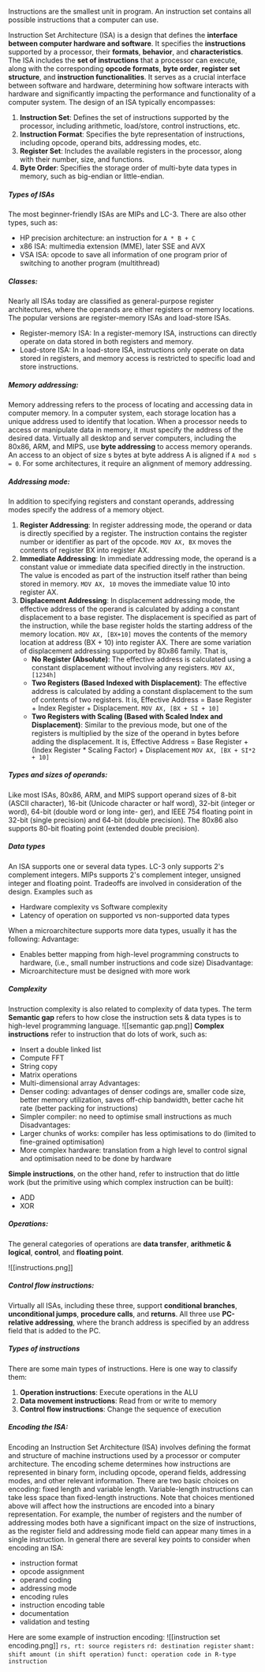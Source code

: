 Instructions are the smallest unit in program. An instruction set contains all possible instructions that a computer can use. 

Instruction Set Architecture (ISA) is a design that defines the **interface between computer hardware and software**. It specifies the **instructions** supported by a processor, their **formats**, **behavior**, and **characteristics**. The ISA includes the **set of instructions** that a processor can execute, along with the corresponding **opcode formats**, **byte order**, **register set structure**, and **instruction functionalities**. It serves as a crucial interface between software and hardware, determining how software interacts with hardware and significantly impacting the performance and functionality of a computer system.
The design of an ISA typically encompasses:
1. **Instruction Set**: Defines the set of instructions supported by the processor, including arithmetic, load/store, control instructions, etc.
2. **Instruction Format**: Specifies the byte representation of instructions, including opcode, operand bits, addressing modes, etc.
3. **Register Set**: Includes the available registers in the processor, along with their number, size, and functions.
4. **Byte Order**: Specifies the storage order of multi-byte data types in memory, such as big-endian or little-endian.


##### Types of ISAs
The most beginner-friendly ISAs are MIPs and LC-3. 
There are also other types, such as:
- HP precision architecture: an instruction for `A * B + C`
- x86 ISA: multimedia extension (MME), later SSE and AVX
- VSA ISA: opcode to save all information of one program prior of switching to another program (multithread)


##### **Classes**:
Nearly all ISAs today are classified as general-purpose register architectures, where the operands are either registers or memory locations. The popular versions are register-memory ISAs and load-store ISAs. 
- Register-memory ISA: In a register-memory ISA, instructions can directly operate on data stored in both registers and memory.
- Load-store ISA: In a load-store ISA, instructions only operate on data stored in registers, and memory access is restricted to specific load and store instructions.

##### **Memory addressing:**
Memory addressing refers to the process of locating and accessing data in computer memory. In a computer system, each storage location has a unique address used to identify that location. When a processor needs to access or manipulate data in memory, it must specify the address of the desired data.
Virtually all desktop and server computers, including the 80x86, ARM, and MIPS, use **byte addressing** to access memory operands. An access to an object of size s bytes at byte address A is aligned if `A mod s = 0`. For some architectures, it require an alignment of memory addressing. 

##### **Addressing mode**:
In addition to specifying registers and constant operands, addressing modes specify the address of a memory object. 

1. **Register Addressing**:
   In register addressing mode, the operand or data is directly specified by a register. The instruction contains the register number or identifier as part of the opcode.
   `MOV AX, BX` moves the contents of register BX into register AX.
2. **Immediate Addressing**:
   In immediate addressing mode, the operand is a constant value or immediate data specified directly in the instruction. The value is encoded as part of the instruction itself rather than being stored in memory.
   `MOV AX, 10` moves the immediate value 10 into register AX.
3. **Displacement Addressing**:
   In displacement addressing mode, the effective address of the operand is calculated by adding a constant displacement to a base register. The displacement is specified as part of the instruction, while the base register holds the starting address of the memory location.
   `MOV AX, [BX+10]` moves the contents of the memory location at address (BX + 10) into register AX.
   There are some variation of displacement addressing supported by 80x86 family. That is, 
   - **No Register (Absolute)**: The effective address is calculated using a constant displacement without involving any registers.
    `MOV AX, [1234h]`
   - **Two Registers (Based Indexed with Displacement)**: The effective address is calculated by adding a constant displacement to the sum of contents of two registers. It is, Effective Address = Base Register + Index Register + Displacement. 
    `MOV AX, [BX + SI + 10]`
   - **Two Registers with Scaling (Based with Scaled Index and Displacement)**: Similar to the previous mode, but one of the registers is multiplied by the size of the operand in bytes before adding the displacement. It is, Effective Address = Base Register + (Index Register * Scaling Factor) + Displacement
    `MOV AX, [BX + SI*2 + 10]`


##### **Types and sizes of operands**:
Like most ISAs, 80x86, ARM, and MIPS support operand sizes of 8-bit (ASCII character), 16-bit (Unicode character or half word), 32-bit (integer or word), 64-bit (double word or long inte- ger), and IEEE 754 floating point in 32-bit (single precision) and 64-bit (double precision). The 80x86 also supports 80-bit floating point (extended double precision).



##### Data types 
An ISA supports one or several data types. 
LC-3 only supports 2's complement integers. 
MIPs supports 2's complement integer, unsigned integer and floating point. 
Tradeoffs are involved in consideration of the design. Examples such as 
- Hardware complexity vs Software complexity
- Latency of operation on supported vs non-supported data types

When a microarchitecture supports more data types, usually it has the following:
Advantage:
- Enables better mapping from high-level programming constructs to hardware, (i.e., small number instructions and code size)
Disadvantage:
- Microarchitecture must be designed with more work


##### Complexity 
Instruction complexity is also related to complexity of data types. 
The term **Semantic gap** refers to how close the instruction sets & data types is to high-level  programming language. 
![[semantic gap.png]]
**Complex instructions** refer to instruction that do lots of work, such as:
- Insert a double linked list
- Compute FFT
- String copy
- Matrix operations
- Multi-dimensional array
Advantages: 
- Denser coding: advantages of denser codings are, smaller code size, better memory utilization, saves off-chip bandwidth, better cache hit rate (better packing for instructions)
- Simpler compiler: no need to optimise small instructions as much 
Disadvantages: 
- Larger chunks of works: compiler has less optimisations to do (limited to fine-grained optimisation)
- More complex hardware: translation from a high level to control signal and optimisation need to be done by hardware


**Simple instructions**, on the other hand, refer to instruction that do little work (but the primitive using which complex instruction can be built):
- ADD
- XOR



##### **Operations**:
The general categories of operations are **data transfer**, **arithmetic & logical**, **control**, and **floating point**.

![[instructions.png]]

##### **Control flow instructions**:
Virtually all ISAs, including these three, support **conditional branches**, **unconditional jumps**, **procedure calls**, and **returns**. All three use **PC-relative addressing**, where the branch address is specified by an address field that is added to the PC. 

##### Types of instructions
There are some main types of instructions. Here is one way to classify them:
1. **Operation instructions**: Execute operations in the ALU
2. **Data movement instructions**: Read from or write to memory
3. **Control flow instructions**: Change the sequence of execution

##### **Encoding the ISA**:
Encoding an Instruction Set Architecture (ISA) involves defining the format and structure of machine instructions used by a processor or computer architecture. The encoding scheme determines how instructions are represented in binary form, including opcode, operand fields, addressing modes, and other relevant information.
There are two basic choices on encoding: fixed length and variable length. Variable-length instructions can take less space than fixed-length instructions. Note that choices mentioned above will affect how the instructions are encoded into a binary representation. For example, the number of registers and the number of addressing modes both have a significant impact on the size of instructions, as the register field and addressing mode field can appear many times in a single instruction.
In general there are several key points to consider when encoding an ISA:
- instruction format
- opcode assignment
- operand coding 
- addressing mode
- encoding rules
- instruction encoding table
- documentation
- validation and testing

Here are some example of instruction encoding:
![[instruction set encoding.png]]
`rs, rt: source registers`
`rd: destination register`
`shamt: shift amount (in shift operation)`
`funct: operation code in R-type instruction`

